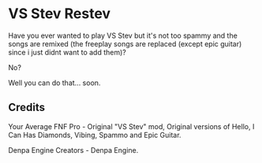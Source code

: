 # VS Stev Restev
Have you ever wanted to play VS Stev but it's not too spammy and the songs are remixed (the freeplay songs are replaced (except epic guitar) since i just didnt want to add them)?

No?

Well you can do that... soon.

## Credits
Your Average FNF Pro - Original "VS Stev" mod, Original versions of Hello, I Can Has Diamonds, Vibing, Spammo and Epic Guitar.

Denpa Engine Creators - Denpa Engine.

